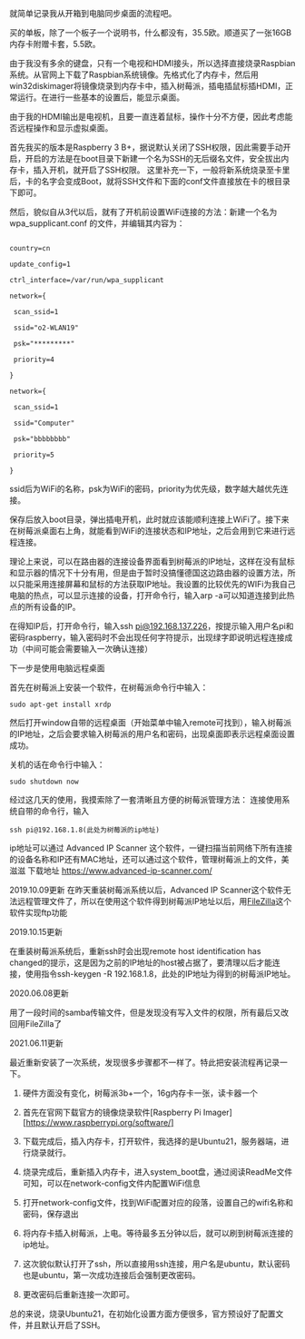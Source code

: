 就简单记录我从开箱到电脑同步桌面的流程吧。

买的单板，除了一个板子一个说明书，什么都没有，35.5欧。顺道买了一张16GB内存卡附赠卡套，5.5欧。

由于我没有多余的键盘，只有一个电视和HDMI接头，所以选择直接烧录Raspbian系统。从官网上下载了Raspbian系统镜像。先格式化了内存卡，然后用win32diskimager将镜像烧录到内存卡中，插入树莓派，插电插鼠标插HDMI，正常运行。在进行一些基本的设置后，能显示桌面。

由于我的HDMI输出是电视机，且要一直连着鼠标，操作十分不方便，因此考虑能否远程操作和显示虚拟桌面。

首先我买的版本是Raspberry 3 B+，据说默认关闭了SSH权限，因此需要手动开启，开启的方法是在boot目录下新建一个名为SSH的无后缀名文件，安全拔出内存卡，插入开机，就开启了SSH权限。
这里补充一下，一般将新系统烧录至卡里后，卡的名字会变成Boot，就将SSH文件和下面的conf文件直接放在卡的根目录下即可。

然后，貌似自从3代以后，就有了开机前设置WiFi连接的方法：新建一个名为 wpa_supplicant.conf 的文件，并编辑其内容为：

```

country=cn

update_config=1

ctrl_interface=/var/run/wpa_supplicant

network={

 scan_ssid=1

 ssid="o2-WLAN19"

 psk="*********"

 priority=4

}

network={

 scan_ssid=1

 ssid="Computer"

 psk="bbbbbbbb"

 priority=5

}

```

ssid后为WiFi的名称，psk为WiFi的密码，priority为优先级，数字越大越优先连接。

保存后放入boot目录，弹出插电开机，此时就应该能顺利连接上WiFi了。接下来在树莓派桌面右上角，就能看到WiFi的连接状态和IP地址，之后会用到它来进行远程连接。

理论上来说，可以在路由器的连接设备界面看到树莓派的IP地址，这样在没有鼠标和显示器的情况下十分有用，但是由于暂时没搞懂德国这边路由器的设置方法，所以只能采用连接屏幕和鼠标的方法获取IP地址。我设置的比较优先的WIFi为我自己电脑的热点，可以显示连接的设备，打开命令行，输入arp -a可以知道连接到此热点的所有设备的IP。

在得知IP后，打开命令行，输入ssh pi@192.168.137.226，按提示输入用户名pi和密码raspberry，输入密码时不会出现任何字符提示，出现绿字即说明远程连接成功（中间可能会需要输入一次确认连接）

下一步是使用电脑远程桌面

首先在树莓派上安装一个软件，在树莓派命令行中输入：
```
sudo apt-get install xrdp
```
然后打开window自带的远程桌面（开始菜单中输入remote可找到），输入树莓派的IP地址，之后会要求输入树莓派的用户名和密码，出现桌面即表示远程桌面设置成功。

关机的话在命令行中输入：
```
sudo shutdown now
```
经过这几天的使用，我摸索除了一套清晰且方便的树莓派管理方法：
连接使用系统自带的命令行，输入
```
ssh pi@192.168.1.8(此处为树莓派的ip地址)
```
ip地址可以通过 Advanced IP Scanner 这个软件，一键扫描当前网络下所有连接的设备名称和IP还有MAC地址，还可以通过这个软件，管理树莓派上的文件，美滋滋
下载地址
https://www.advanced-ip-scanner.com/

2019.10.09更新
在昨天重装树莓派系统以后，Advanced IP Scanner这个软件无法远程管理文件了，所以在使用这个软件得到树莓派IP地址以后，用[FileZilla](https://filezilla-project.org/download.php?type=client#close)这个软件实现ftp功能

2019.10.15更新

在重装树莓派系统后，重新ssh时会出现remote host identification has changed的提示，这是因为之前的IP地址的host被占据了，要清理以后才能连接，使用指令ssh-keygen -R 192.168.1.8，此处的IP地址为得到的树莓派IP地址。

2020.06.08更新

用了一段时间的samba传输文件，但是发现没有写入文件的权限，所有最后又改回用FileZilla了

2021.06.11更新

最近重新安装了一次系统，发现很多步骤都不一样了。特此把安装流程再记录一下。

1. 硬件方面没有变化，树莓派3b+一个，16g内存卡一张，读卡器一个

2. 首先在官网下载官方的镜像烧录软件[Raspberry Pi Imager][https://www.raspberrypi.org/software/]

3. 下载完成后，插入内存卡，打开软件，我选择的是Ubuntu21，服务器端，进行烧录就行。

4. 烧录完成后，重新插入内存卡，进入system_boot盘，通过阅读ReadMe文件可知，可以在network-config文件内配置WiFi信息

5. 打开network-config文件，找到WiFi配置对应的段落，设置自己的wifi名称和密码，保存退出

6. 将内存卡插入树莓派，上电。等待最多五分钟以后，就可以刷到树莓派连接的ip地址。

7. 这次貌似默认打开了ssh，所以直接用ssh连接，用户名是ubuntu，默认密码也是ubuntu，第一次成功连接后会强制更改密码。

8. 更改密码后重新连接一次即可。

总的来说，烧录Ubuntu21，在初始化设置方面方便很多，官方预设好了配置文件，并且默认开启了SSH。

